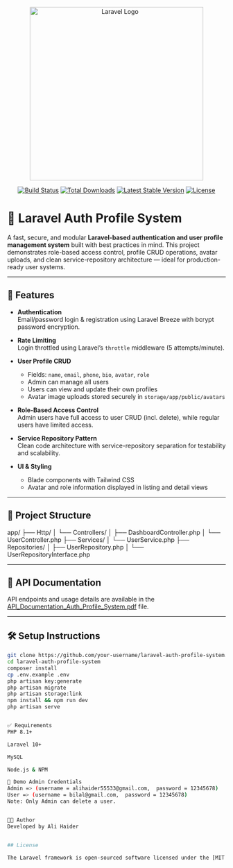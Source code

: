 <p align="center"><a href="https://laravel.com" target="_blank"><img src="https://raw.githubusercontent.com/laravel/art/master/logo-lockup/5%20SVG/2%20CMYK/1%20Full%20Color/laravel-logolockup-cmyk-red.svg" width="400" alt="Laravel Logo"></a></p>

<p align="center">
<a href="https://github.com/laravel/framework/actions"><img src="https://github.com/laravel/framework/workflows/tests/badge.svg" alt="Build Status"></a>
<a href="https://packagist.org/packages/laravel/framework"><img src="https://img.shields.io/packagist/dt/laravel/framework" alt="Total Downloads"></a>
<a href="https://packagist.org/packages/laravel/framework"><img src="https://img.shields.io/packagist/v/laravel/framework" alt="Latest Stable Version"></a>
<a href="https://packagist.org/packages/laravel/framework"><img src="https://img.shields.io/packagist/l/laravel/framework" alt="License"></a>
</p>

# 🔐 Laravel Auth Profile System

A fast, secure, and modular **Laravel-based authentication and user profile management system** built with best practices in mind. This project demonstrates role-based access control, profile CRUD operations, avatar uploads, and clean service-repository architecture — ideal for production-ready user systems.

---

## 🚀 Features

- **Authentication**  
  Email/password login & registration using Laravel Breeze with bcrypt password encryption.

- **Rate Limiting**  
  Login throttled using Laravel’s `throttle` middleware (5 attempts/minute).

- **User Profile CRUD**  
  - Fields: `name`, `email`, `phone`, `bio`, `avatar`, `role`  
  - Admin can manage all users  
  - Users can view and update their own profiles  
  - Avatar image uploads stored securely in `storage/app/public/avatars`

- **Role-Based Access Control**  
  Admin users have full access to user CRUD (incl. delete), while regular users have limited access.

- **Service Repository Pattern**  
  Clean code architecture with service-repository separation for testability and scalability.

- **UI & Styling**  
  - Blade components with Tailwind CSS  
  - Avatar and role information displayed in listing and detail views

---

## 📂 Project Structure

app/
├── Http/
│ └── Controllers/
│ ├── DashboardController.php
│ └── UserController.php
├── Services/
│ └── UserService.php
├── Repositories/
│ ├── UserRepository.php
│ └── UserRepositoryInterface.php


---

## 📄 API Documentation

API endpoints and usage details are available in the [API_Documentation_Auth_Profile_System.pdf](public/API_Documentation_Auth_Profile_System.pdf) file.

---

## 🛠 Setup Instructions

```bash
git clone https://github.com/your-username/laravel-auth-profile-system.git
cd laravel-auth-profile-system
composer install
cp .env.example .env
php artisan key:generate
php artisan migrate
php artisan storage:link
npm install && npm run dev
php artisan serve


✅ Requirements
PHP 8.1+

Laravel 10+

MySQL

Node.js & NPM

📌 Demo Admin Credentials
Admin => (username = alihaider55533@gmail.com,  password = 12345678)
User => (username = bilal@gmail.com,  password = 12345678) 
Note: Only Admin can delete a user.


🧑‍💻 Author
Developed by Ali Haider


## License

The Laravel framework is open-sourced software licensed under the [MIT license](https://opensource.org/licenses/MIT).
